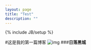 ```yaml
---
layout: page
title: "Test"
description: ""
---
```

{% include JB/setup %}

#这是我的第一篇博客
![img](http://img2.ph.126.net/QMjfwOBoQpbVMI9GOSxrrQ==/2243074089507301748.jpg)
###**日落黑城**

